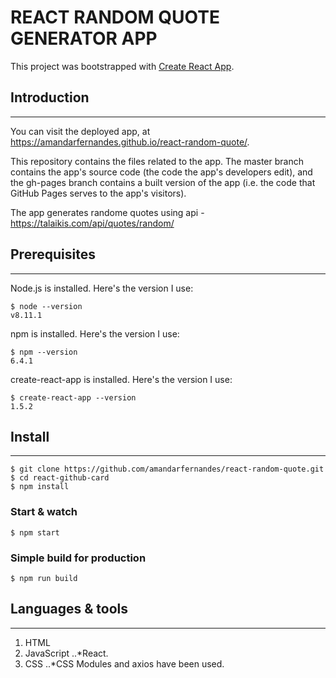 # REACT RANDOM QUOTE GENERATOR APP

This project was bootstrapped with [Create React App](https://github.com/facebookincubator/create-react-app).

## Introduction
---------------
You can visit the deployed app, at https://amandarfernandes.github.io/react-random-quote/.

This repository contains the files related to the app. The master branch contains the app's source code (the code the app's developers edit), and the gh-pages branch contains a built version of the app (i.e. the code that GitHub Pages serves to the app's visitors).

The app generates randome quotes using api - https://talaikis.com/api/quotes/random/

## Prerequisites
---------------
Node.js is installed. Here's the version I use:
```
$ node --version
v8.11.1
```
npm is installed. Here's the version I use:
```
$ npm --version
6.4.1
```
create-react-app is installed. Here's the version I use:
```
$ create-react-app --version
1.5.2
```
## Install
----------
```
$ git clone https://github.com/amandarfernandes/react-random-quote.git
$ cd react-github-card
$ npm install
```
### Start & watch
```
$ npm start
```
### Simple build for production
```
$ npm run build
```
## Languages & tools
--------------------
1. HTML
2. JavaScript
..*React.
3. CSS
..*CSS Modules and axios have been used.


